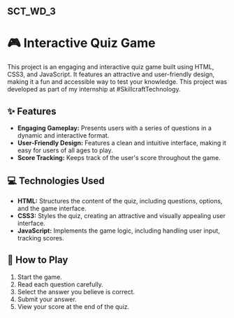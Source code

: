 ## SCT_WD_3

# 🎮 Interactive Quiz Game

This project is an engaging and interactive quiz game built using HTML, CSS3, and JavaScript. It features an attractive and user-friendly design, making it a fun and accessible way to test your knowledge. This project was developed as part of my internship at #SkillcraftTechnology.

## ✨ Features

*   **Engaging Gameplay:**  Presents users with a series of questions in a dynamic and interactive format.
*   **User-Friendly Design:**  Features a clean and intuitive interface, making it easy for users of all ages to play.
*   **Score Tracking:**  Keeps track of the user's score throughout the game.


## 💻 Technologies Used

*   **HTML:**  Structures the content of the quiz, including questions, options, and the game interface.
*   **CSS3:** Styles the quiz, creating an attractive and visually appealing user interface.
*   **JavaScript:**  Implements the game logic, including handling user input, tracking scores.

## 🚀 How to Play

1.  Start the game.
2.  Read each question carefully.
3.  Select the answer you believe is correct.
4.  Submit your answer.
5.  View your score at the end of the quiz.

